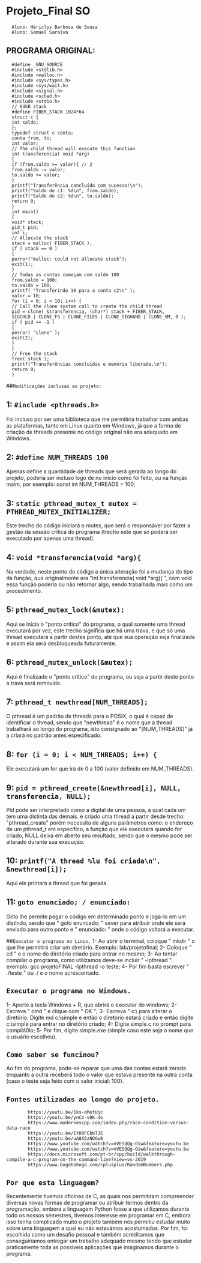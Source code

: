 # Projeto_Final SO

      Aluno: Hériclys Barbosa de Sousa
      Aluno: Samuel Saraiva 

## PROGRAMA ORIGINAL:

      #define _GNU_SOURCE
      #include <stdlib.h>
      #include <malloc.h>
      #include <sys/types.h>
      #include <sys/wait.h>
      #include <signal.h>
      #include <sched.h>
      #include <stdio.h>
      // 64kB stack
      #define FIBER_STACK 1024*64
      struct c {
      int saldo;
      };
      typedef struct c conta;
      conta from, to;
      int valor;
      // The child thread will execute this function
      int transferencia( void *arg)
      {
      if (from.saldo >= valor){ // 2
      from.saldo -= valor;
      to.saldo += valor;
      }
      printf("Transferência concluída com sucesso!\n");
      printf("Saldo de c1: %d\n", from.saldo);
      printf("Saldo de c2: %d\n", to.saldo);
      return 0;
      }
      int main()
      {
      void* stack;
      pid_t pid;
      int i;
      // Allocate the stack
      stack = malloc( FIBER_STACK );
      if ( stack == 0 )
      {
      perror("malloc: could not allocate stack");
      exit(1);
      }
      // Todas as contas começam com saldo 100
      from.saldo = 100;
      to.saldo = 100;
      printf( "Transferindo 10 para a conta c2\n" );
      valor = 10;
      for (i = 0; i < 10; i++) {
      // Call the clone system call to create the child thread
      pid = clone( &transferencia, (char*) stack + FIBER_STACK,
      SIGCHLD | CLONE_FS | CLONE_FILES | CLONE_SIGHAND | CLONE_VM, 0 );
      if ( pid == -1 )
      {
      perror( "clone" );
      exit(2);
      }
      }
      // Free the stack
      free( stack );
      printf("Transferências concluídas e memória liberada.\n");
      return 0;
      }

##`Modificações inclusas ao projeto:`

## 1: `#include <pthreads.h>` 
Foi incluso por ser uma biblioteca que me permitiria trabalhar com ambas as plataformas, tanto 
em Linux quanto em Windows, já que a forma de criação de threads presente no código 
original não era adequado em Windows.

## 2: `#define NUM_THREADS 100`
Apenas define a quantidade de threads que será gerada ao longo do projeto, poderia ser incluso
logo de no início como foi feito, ou na função maim, por exemplo: const int NUM_THREADS = 100;

## 3: `static pthread_mutex_t mutex = PTHREAD_MUTEX_INITIALIZER;`
Este trecho do código iniciará o mutex, que será o responsável por fazer a gestão da sessão crítica
do programa (trecho este que só poderá ser executado por apenas uma thread).

## 4: `void *transferencia(void *arg){ `
Na verdade, neste ponto do código a única alteração foi a mudança do tipo
da função, que originalmente era "int transferencia( void *arg){ ", com void
essa função poderia ou não retornar algo, sendo trabalhada mais como um procedimento.

## 5: `pthread_mutex_lock(&mutex); ` 
Aqui se inicia o "ponto crítico" do programa, o qual somente uma thread executará por vez,
este trecho significa que há uma trava, e que só uma thread executará a partir destes ponto,
até que sua operação seja finalizada e assim ela será desbloqueada futuramente.

## 6: `pthread_mutex_unlock(&mutex); `
Aqui é finalizado o "ponto crítico" do programa, ou seja a partir deste ponto a trava será removida.

## 7: `pthread_t newthread[NUM_THREADS]; `
O pthread é um padrão de threads para o POSIX, o qual é capaz de identificar o thread, sendo que 
"newthread" é o nome que a thread trabalhará ao longo do programa, isto consignado ao "[NUM_THREADS]" já
a criará no padrão antes especificado.

## 8: `for (i = 0; i < NUM_THREADS; i++) {`
Ele executará um for que irá de 0 a 100 (valor definido em NUM_THREADS).

## 9: `pid = pthread_create(&newthread[i], NULL, transferencia, NULL);`
Pid pode ser interpretado como a digital de uma pessoa, a qual cada um tem uma distinta das demais.
é criado uma thread a partir desde trecho: "pthread_create" porém necessita de alguns parâmetros como:
o endereço de um pthread_t em específico, a função que ele executará quando for criado, NULL deixa em aberto 
seu resultado, sendo que o mesmo pode ser alterado durante sua execução.

## 10: `printf("A thread %lu foi criada\n", &newthread[i]);`
Aqui ele printará a thread que foi gerada.

## 11: `goto enunciado; / enunciado:`
Goto lhe permite pegar o código em determinado ponto e joga-lo em um distindo, sendo que " goto enuncado; "
sever para atribuir onde ele será enviado para outro ponto e " enunciado: " onde o código voltará a executar.

##`Executar o programa no Linux.`
1- Ao abrir o terminal, coloque " mkdir " o que lhe permitirá criar um diretório. Exemplo: lab/projetofinal;
2- Coloque " cd " e o nome do diretório criado para entrar no mesmo;
3- Ao tentar compilar o programa, como utilizamos <pthread> deve-se incluir " -lpthread ". exemplo: gcc projetoFINAL -lpthread -o teste;
4- Por fim basta escrever " ./teste " ou ./ e o nome acrescentado.
      
## `Executar o programa no Windows.`
1- Aperte a tecla Windows + R, que abrirá o executar do windows;
2- Escreva " cmd " e clique com " OK ";
3- Escreva " c:\ para alterar o diretório. Digite  md c:\simple e então o diretório estará criado e então digite c:\simple
para entrar no diretório criado;
4- Digite simple.c no prompt para compilá0lo;
5- Por fim, digite simple.exe (simple caso este seja o nome que o usuário escolheu).

## `Como saber se funcinou?`
Ao fim do programa, pode-se reparar que uma das contas estará zerada enquanto a outra receberá todo o valor que estava presente
na outra conta (caso o teste seja feito com o valor inicial: 100).

## `Fontes utilizadas ao longo do projeto.`
            https://youtu.be/1ks-oMotUjc
            https://youtu.be/ynCc-v0K-do
            https://www.modernescpp.com/index.php/race-condition-versus-data-race
            https://youtu.be/It0OFCbbTJE
            https://youtu.be/uA8X5zNOGw8
            https://www.youtube.com/watch?v=nVESQQg-Oiw&feature=youtu.be
            https://www.youtube.com/watch?v=nVESQQg-Oiw&feature=youtu.be
            https://docs.microsoft.com/pt-br/cpp/build/walkthrough-compile-a-c-program-on-the-command-line?view=vs-2019
            https://www.bogotobogo.com/cplusplus/RandomNumbers.php

## `Por que esta linguagem?`
Recentemente tivemos oficinas de C, as quais nos permitiram compreender diversas novas formas de programar ou
atribuir termos dentro da programação, embora a linguagem Python fosse a que utilizamos durante todo os nossos
semestres, tivemos interesse em programar em C, embora isso tenha complicado muito o projeto também nós permitiu
estudar muito sobre uma linguagem a qual eu não estavámos acostumados. Por fim, foi escolhida como um desafio pessoal
e também acreditamos que conseguiríamos entregar um trabalho adequado mesmo tendo que estudar praticamente toda as possíveis
aplicações que imaginamos durante o programa.





